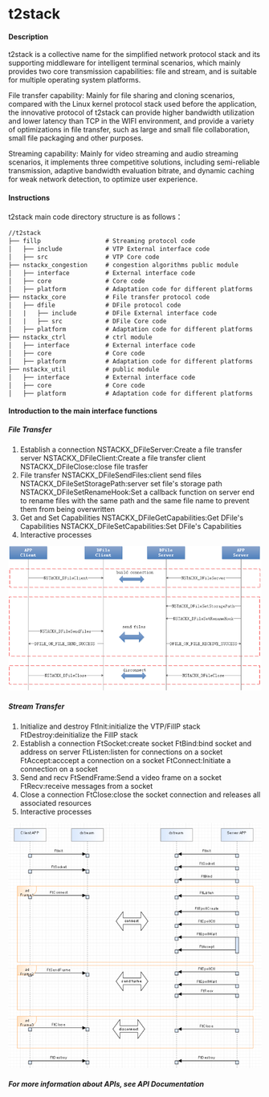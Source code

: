 # t2stack

#### Description
t2stack is a collective name for the simplified network protocol stack and its supporting middleware for intelligent terminal scenarios, which mainly provides two core transmission capabilities: file and stream, and is suitable for multiple operating system platforms.

File transfer capability: Mainly for file sharing and cloning scenarios, compared with the Linux kernel protocol stack used before the application, the innovative protocol of t2stack can provide higher bandwidth utilization and lower latency than TCP in the WIFI environment, and provide a variety of optimizations in file transfer, such as large and small file collaboration, small file packaging and other purposes.

Streaming capability: Mainly for video streaming and audio streaming scenarios, it implements three competitive solutions, including semi-reliable transmission, adaptive bandwidth evaluation bitrate, and dynamic caching for weak network detection, to optimize user experience.

#### Instructions

t2stack main code directory structure is as follows：

```text
//t2stack
├── fillp                  # Streaming protocol code
│   ├── include            # VTP External interface code
│   ├── src                # VTP Core code
├── nstackx_congestion     # congestion algorithms public module
│   ├── interface          # External interface code
│   ├── core               # Core code
│   ├── platform           # Adaptation code for different platforms
├── nstackx_core           # File transfer protocol code
│   ├── dfile              # DFile protocol code
│   |   ├── include        # DFile External interface code
│   |   ├── src            # DFile Core code
│   ├── platform           # Adaptation code for different platforms
├── nstackx_ctrl           # ctrl module
│   ├── interface          # External interface code
│   ├── core               # Core code
│   ├── platform           # Adaptation code for different platforms
├── nstackx_util           # public module
│   ├── interface          # External interface code
│   ├── core               # Core code
│   ├── platform           # Adaptation code for different platforms
```

#### Introduction to the main interface functions

##### File Transfer
1.  Establish a connection
    NSTACKX_DFileServer:Create a file transfer server
    NSTACKX_DFileClient:Create a file transfer client
    NSTACKX_DFileClose:close file trasfer
2.  File transfer
    NSTACKX_DFileSendFiles:client send files
    NSTACKX_DFileSetStoragePath:server set file's storage path
    NSTACKX_DFileSetRenameHook:Set a callback function on server end to rename files with the same path and the same file name to prevent them from being overwritten
3.  Get and Set Capabilities
    NSTACKX_DFileGetCapabilities:Get DFile's Capabilities
    NSTACKX_DFileSetCapabilities:Set DFile's Capabilities
4.  Interactive processes

![](figures/File_transfer_processes.png)

##### Stream Transfer
1.  Initialize and destroy
    FtInit:initialize the VTP/FillP stack
    FtDestroy:deinitialize the FillP stack
2.  Establish a connection
    FtSocket:create socket
    FtBind:bind socket and address on server
    FtListen:listen for connections on a socket
    FtAccept:acccept a connection on a socket
    FtConnect:Initiate a connection on a socket
3.  Send and recv
    FtSendFrame:Send a video frame on a socket
    FtRecv:receive messages from a socket
4.  Close a connection
    FtClose:close the socket connection and releases all associated resources
5.  Interactive processes

![](figures/Stream_transfer_processes.png)

##### For more information about APIs, see API Documentation
